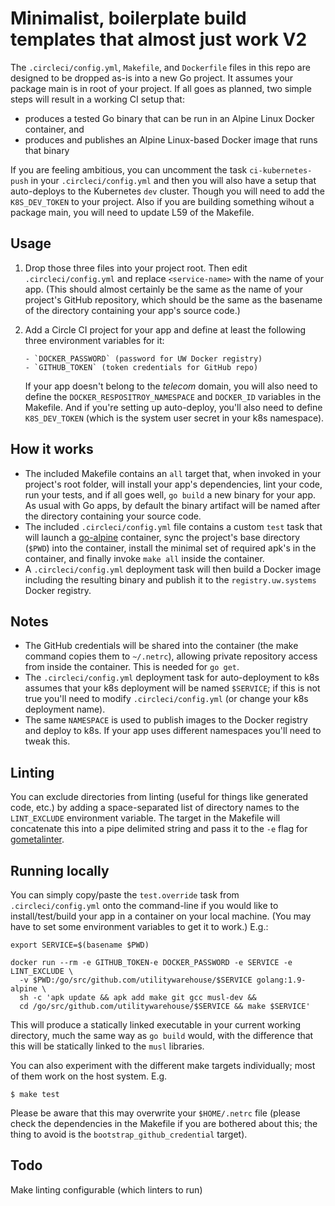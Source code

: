 # Minimalist, boilerplate build templates that almost just work V2

The `.circleci/config.yml`, `Makefile`, and `Dockerfile` files in this repo are designed
to be dropped as-is into a new Go project. It assumes your package main is in root of your project.
If all goes as planned, two simple steps will result in a working CI setup that:

- produces a tested Go binary that can be run in an Alpine Linux Docker
    container, and
- produces and publishes an Alpine Linux-based Docker image that runs that
    binary

If you are feeling ambitious, you can uncomment the task `ci-kubernetes-push` in your `.circleci/config.yml` and then you will also have a setup that auto-deploys to the Kubernetes `dev` cluster. Though you will need to add the `K8S_DEV_TOKEN` to your project. Also if you are building something wihout a package main, you will need to update L59 of the Makefile.

## Usage

1. Drop those three files into your project root. Then edit `.circleci/config.yml` and
     replace `<service-name>` with the name of your app. (This should almost
     certainly be the same as the name of your project's GitHub repository,
     which should be the same as the basename of the directory containing your
     app's source code.)
1. Add a Circle CI project for your app and define at least the following
     three environment variables for it:

       - `DOCKER_PASSWORD` (password for UW Docker registry)
       - `GITHUB_TOKEN` (token credentials for GitHub repo)

     If your app doesn't belong to the _telecom_ domain, you will also
     need to define the `DOCKER_RESPOSITROY_NAMESPACE` and `DOCKER_ID`
     variables in the Makefile. And if you're setting up auto-deploy, you'll also need to
     define `K8S_DEV_TOKEN` (which is the system user secret in your k8s
     namespace).

## How it works

- The included Makefile contains an `all` target that, when invoked in your
    project's root folder, will install your app's dependencies, lint your
    code, run your tests, and if all goes well, `go build` a new binary for
    your app. As usual with Go apps, by default the binary artifact will be
    named after the directory containing your source code.
- The included `.circleci/config.yml` file contains a custom `test` task that will
    launch a [go-alpine][1] container, sync the project's base directory
    (`$PWD`) into the container, install the minimal set of required apk's in
    the container, and finally invoke `make all` inside the container.
- A `.circleci/config.yml` deployment task will then build a Docker image including the
    resulting binary and publish it to the `registry.uw.systems` Docker
    registry.

## Notes

- The GitHub credentials will be shared into the container (the make command
  copies them to `~/.netrc`), allowing private repository access from inside
  the container. This is needed for `go get`.
- The `.circleci/config.yml` deployment task for auto-deployment to k8s assumes that your
  k8s deployment will be named `$SERVICE`; if this is not true you'll need to
  modify `.circleci/config.yml` (or change your k8s deployment name).
- The same `NAMESPACE` is used to publish images to the Docker registry and
  deploy to k8s. If your app uses different namespaces you'll need to
  tweak this.

## Linting

You can exclude directories from linting (useful for things like generated
code, etc.) by adding a space-separated list of directory names to the
`LINT_EXCLUDE` environment variable. The target in the Makefile will
concatenate this into a pipe delimited string and pass it to the `-e` flag for
[gometalinter](https://github.com/alecthomas/gometalinter).

## Running locally

You can simply copy/paste the `test.override` task from `.circleci/config.yml` onto the
command-line if you would like to install/test/build your app in a container on
your local machine. (You may have to set some environment variables to get it
to work.) E.g.:

    export SERVICE=$(basename $PWD)

    docker run --rm -e GITHUB_TOKEN-e DOCKER_PASSWORD -e SERVICE -e LINT_EXCLUDE \
      -v $PWD:/go/src/github.com/utilitywarehouse/$SERVICE golang:1.9-alpine \
      sh -c 'apk update && apk add make git gcc musl-dev &&
      cd /go/src/github.com/utilitywarehouse/$SERVICE && make $SERVICE'

This will produce a statically linked executable in your current working
directory, much the same way as `go build` would, with the difference that this
will be statically linked to the `musl` libraries.

You can also experiment with the different make targets individually; most of
them work on the host system. E.g.

    $ make test

Please be aware that this may overwrite your `$HOME/.netrc` file (please check
the dependencies in the Makefile if you are bothered about this; the thing to
avoid is the `bootstrap_github_credential` target).

## Todo

Make linting configurable (which linters to run)

[1]: https://github.com/docker-library/golang/blob/132cd70768e3bc269902e4c7b579203f66dc9f64/.8/alpine/Dockerfile
